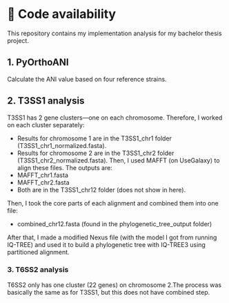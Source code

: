 # 🧬 Code availability

This repository contains my implementation analysis for my bachelor thesis project. 

## 1. PyOrthoANI
Calculate the ANI value based on four reference strains. 

## 2. T3SS1 analysis

T3SS1 has 2 gene clusters—one on each chromosome. Therefore, I worked on each cluster separately:
+ Results for chromosome 1 are in the T3SS1_chr1 folder (T3SS1_chr1_normalized.fasta).
+ Results for chromosome 2 are in the T3SS1_chr2 folder (T3SS1_chr2_normalized.fasta).
Then, I used MAFFT (on UseGalaxy) to align these files. The outputs are:
+ MAFFT_chr1.fasta
+ MAFFT_chr2.fasta
+ Both are in the T3SS1_chr12 folder (does not show in here).

Then, I took the core parts of each alignment and combined them into one file:
+ combined_chr12.fasta (found in the phylogenetic_tree_output folder)

After that, I made a modified Nexus file (with the model I got from running IQ-TREE) and used it to build a phylogenetic tree with IQ-TREE3 using partitioned alignment.

### 3. T6SS2 analysis
T6SS2 only has one cluster (22 genes) on chromosome 2.The process was basically the same as for T3SS1, but this does not have combined step.
